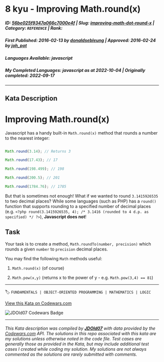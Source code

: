# 8 kyu - Improving Math.round(x)

##### **ID**: [56be025f9347a066c7000e4f](https://www.codewars.com/kata/56be025f9347a066c7000e4f) | **Slug**: [improving-math-dot-round-x](https://www.codewars.com/kata/56be025f9347a066c7000e4f) | **Category**: `REFERENCE` | **Rank**: <span style="color:white">8 kyu</span>

##### **First Published**: 2016-02-13 ***by*** [donaldsebleung](https://www.codewars.com/users/donaldsebleung) | **Approved**: 2016-02-24 ***by*** [joh_pot](https://www.codewars.com/users/joh_pot)

##### **Languages Available**: javascript

##### **My Completed Languages**: javascript ***as at*** 2022-10-04 | **Originally completed**: 2022-09-17

---

## Kata Description


# Improving Math.round(x)



Javascript has a handy built-in ```Math.round(x)``` method that rounds a number to the nearest integer:



```javascript

Math.round(3.14); // Returns 3

Math.round(17.43); // 17

Math.round(198.499); // 198

Math.round(200.5); // 201

Math.round(1784.76); // 1785

```



But that is sometimes not enough!  What if we wanted to round ```3.1415926535``` to two decimal places?  While some languages (such as PHP) has a ```round()``` function that supports rounding to a specified number of decimal places (e.g. ```<?php round(3.1415926535, 4); /* 3.1416 (rounded to 4 d.p. as specified) */ ?>```), **Javascript does not**!



## Task



Your task is to create a method, ```Math.roundTo(number, precision)``` which rounds a given ```number``` to ```precision``` decimal places.



You may find the following ```Math``` methods useful:



1. ```Math.round(x)``` (of course)

2. ```Math.pow(x,y)``` (returns x to the power of y - e.g. ```Math.pow(3,4) == 81```)

---


🏷 `FUNDAMENTALS | OBJECT-ORIENTED PROGRAMMING | MATHEMATICS | LOGIC`


[View this Kata on Codewars.com](https://www.codewars.com/kata/56be025f9347a066c7000e4f)

![](https://www.codewars.com/users/jdold07/badges/large "JDOld07 Codewars Badge")

---

###### *This Kata description was compiled by [**JDOld07**](https://tpstech.dev) with data provided by the [Codewars.com](https://www.codewars.com) API.  The solutions in this repo associated with this kata are my solutions unless otherwise noted in the code file.  Test cases are generally those as provided in the Kata, but may include additional test cases I created while coding my solution.  My solutions are not always commented as the solutions are rarely submitted with comments.*
